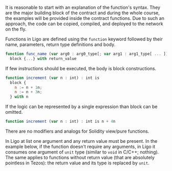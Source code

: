 
It is reasonable to start with an explanation of the function's syntax. They are the major building block of the contract and during the whole course, the examples will be provided inside the contract functions. Due to such an approach, the code can be copied, compiled, and deployed to the network on the fly.

Functions in Ligo are defined using the `function` keyword followed by their name, parameters, return type definitions and body.
    
```jsx
function func_name (var arg0 : arg0_type[; var arg1 : arg1_type[ ... ]]) : return is 
  block {...} with return_value
```
    
If few instructions should be executed, the body is block constructions.
    
```jsx
function increment (var n : int) : int is 
  block { 
    n := n + 1n;
    n := n + 3n;
  } with n
```
    
If the logic can be represented by a single expression than block can be omitted. 
    
```jsx
function increment (var n : int) : int is n + 4n
```
    
There are no modifiers and analogs for Solidity view/pure functions.
    
In Ligo at list one argument and any return value must be present. In the example below, if the function doesn't require any arguments, in Ligo it consumes one argument of `unit` type (similar to `void` in C/C++; nothing). The same applies to functions without return value (that are absolutely pointless in Tezos): the return value and its type is replaced by `unit`.
